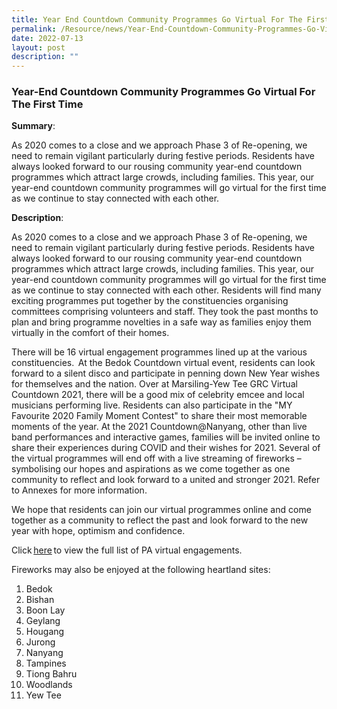 ```yaml
---
title: Year End Countdown Community Programmes Go Virtual For The First Time
permalink: /Resource/news/Year-End-Countdown-Community-Programmes-Go-Virtual-For-The-First-Time
date: 2022-07-13
layout: post
description: ""
---
```

### Year-End Countdown Community Programmes Go Virtual For The First Time 


**Summary**: 

As 2020 comes to a close and we approach Phase 3 of Re-opening, we need to remain vigilant particularly during festive periods. Residents have always looked forward to our rousing community year-end countdown programmes which attract large crowds, including families. This year, our year-end countdown community programmes will go virtual for the first time as we continue to stay connected with each other.  

**Description**: 

As 2020 comes to a close and we approach Phase 3 of Re-opening, we need to remain vigilant particularly during festive periods. Residents have always looked forward to our rousing community year-end countdown programmes which attract large crowds, including families. This year, our year-end countdown community programmes will go virtual for the first time as we continue to stay connected with each other. Residents will find many exciting programmes put together by the constituencies organising committees comprising volunteers and staff. They took the past months to plan and bring programme novelties in a safe way as families enjoy them virtually in the comfort of their homes. 
 
There will be 16 virtual engagement programmes lined up at the various constituencies.  At the Bedok Countdown virtual event, residents can look forward to a silent disco and participate in penning down New Year wishes for themselves and the nation. Over at Marsiling-Yew Tee GRC Virtual Countdown 2021, there will be a good mix of celebrity emcee and local musicians performing live. Residents can also participate in the "MY Favourite 2020 Family Moment Contest" to share their most memorable moments of the year. At the 2021 Countdown@Nanyang, other than live band performances and interactive games, families will be invited online to share their experiences during COVID and their wishes for 2021. Several of the virtual programmes will end off with a live streaming of fireworks – symbolising our hopes and aspirations as we come together as one community to reflect and look forward to a united and stronger 2021. Refer to Annexes for more information.  
 
We hope that residents can join our virtual programmes online and come together as a community to reflect the past and look forward to the new year with hope, optimism and confidence.  
 
Click [here](/files/NewsRoom/Year-End-Countdown-Community-Programmes-Go-Virtual-For-The-First-Time.pdf) to view the full list of PA virtual engagements. 
 
Fireworks may also be enjoyed at the following heartland sites: 
 
1. Bedok 
2. Bishan 
3. Boon Lay 
4. Geylang 
5. Hougang 
6. Jurong 
7. Nanyang 
8. Tampines 
9. Tiong Bahru 
10. Woodlands 
11. Yew Tee